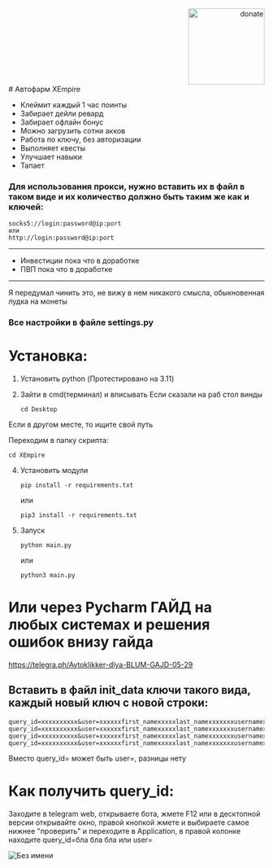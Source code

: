 <div align="right">
  <a href="https://github.com/meKryztal">
    <img src="https://github.com/user-attachments/assets/c381e8c0-e56a-4134-b333-4ec0dffab514" alt="donate" width="150">
  </a>
</div>
# Автофарм XEmpire



-  Клеймит каждый 1 час поинты
-  Забирает дейли ревард
-  Забирает офлайн бонус
-  Можно загрузить сотни акков
-  Работа по ключу, без авторизации
-  Выполняет квесты
-  Улучшает навыки
-  Тапает
  
### Для использования прокси, нужно вставить их в файл в таком виде и их количество должно быть таким же как и ключей:
```
socks5://login:password@ip:port
или
http://login:password@ip:port
```
------------------------------------------------------
-  Инвестиции пока что в доработке
-  ПВП пока что в доработке
------------------------------------------------------
Я передумал чинить это, не вижу в нем никакого смысла, обыкновенная лудка на монеты


### Все настройки в файле settings.py

# Установка:
1. Установить python (Протестировано на 3.11)

2. Зайти в cmd(терминал) и вписывать
   Если сказали на раб стол винды
   ```
   cd Desktop
   ```
Если в другом месте, то ищите свой путь   

Переходим в папку скрипта:
   ```
   cd XEmpire
   ```
4. Установить модули
   
   ```
   pip install -r requirements.txt
   ```
 
   или
   
   ```
   pip3 install -r requirements.txt
   ```



5. Запуск
   ```
   python main.py
   ```

   или

   ```
   python3 main.py
   ```

   
# Или через Pycharm ГАЙД на любых системах и решения ошибок внизу гайда
https://telegra.ph/Avtoklikker-dlya-BLUM-GAJD-05-29
   


## Вставить в файл init_data ключи такого вида, каждый новый ключ с новой строки:
   ```
   query_id=xxxxxxxxxx&user=xxxxxxfirst_namexxxxxlast_namexxxxxxxusernamexxxxxxxlanguage_codexxxxxxxallows_write_to_pmxxxxxxx&auth_date=xxxxxx&hash=xxxxxxx
   query_id=xxxxxxxxxx&user=xxxxxxfirst_namexxxxxlast_namexxxxxxxusernamexxxxxxxlanguage_codexxxxxxxallows_write_to_pmxxxxxxx&auth_date=xxxxxx&hash=xxxxxxx
   query_id=xxxxxxxxxx&user=xxxxxxfirst_namexxxxxlast_namexxxxxxxusernamexxxxxxxlanguage_codexxxxxxxallows_write_to_pmxxxxxxx&auth_date=xxxxxx&hash=xxxxxxx
   query_id=xxxxxxxxxx&user=xxxxxxfirst_namexxxxxlast_namexxxxxxxusernamexxxxxxxlanguage_codexxxxxxxallows_write_to_pmxxxxxxx&auth_date=xxxxxx&hash=xxxxxxx
   ```
Вместо query_id= может быть user=, разницы нету
# Как получить query_id:
Заходите в telegram web, открываете бота, жмете F12 или в десктопной версии открывайте окно, правой кнопкой жмете и выбираете самое нижнее "проверить" и переходите в Application, в правой колонке находите query_id=бла бла бла или user=

![Без имени](https://github.com/user-attachments/assets/1a0b4651-f472-4444-9b8b-42939fe3db1b)




